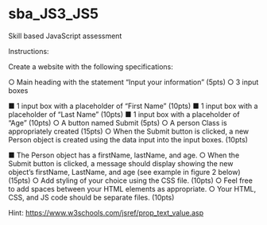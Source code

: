# sba_JS3_JS5
Skill based JavaScript assessment

Instructions: 

Create a website with the following specifications:

○	Main heading with the statement “Input your information” (5pts)
○	3 input boxes

  ■	1 input box with a placeholder of “First Name” (10pts)
  ■	1 input box with a placeholder of “Last Name” (10pts)
  ■	1 input box with a placeholder of “Age” (10pts)
○	A button named Submit (5pts)
○	A person Class is appropriately created (15pts)
○	When the Submit button is clicked, a new Person object is created using the data input into the input boxes. (10pts)

  ■	The Person object has a firstName, lastName, and age.
○	When the Submit button is clicked, a message should display showing the new object’s firstName, LastName, and age (see example in figure 2 below) (15pts)
○	Add styling of your choice using the CSS file. (10pts)
○	Feel free to add spaces between your HTML elements as appropriate.
○	Your HTML, CSS, and JS code should be separate files. (10pts)

Hint: https://www.w3schools.com/jsref/prop_text_value.asp

